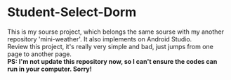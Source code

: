 Student-Select-Dorm
=====
This is my sourse project, which belongs the same sourse with my another repository 'mini-weather'. It also implements on Android Studio.<br>
Review this project, it's really very simple and bad, just jumps from one page to another page. 
<br>
**PS: I'm not update this repository now, so I can't ensure the codes can run in your computer. Sorry!**
